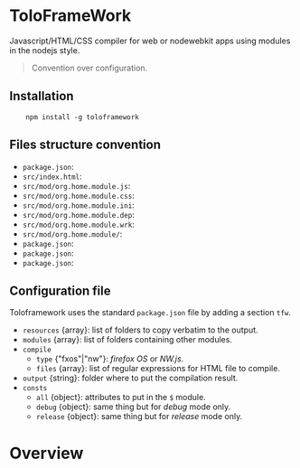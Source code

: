 # ToloFrameWork

Javascript/HTML/CSS compiler for web or nodewebkit apps using modules in the nodejs style.

> Convention over configuration.

## Installation
```
    npm install -g toloframework
```

## Files structure convention

* `package.json`: 
* `src/index.html`: 
* `src/mod/org.home.module.js`: 
* `src/mod/org.home.module.css`: 
* `src/mod/org.home.module.ini`: 
* `src/mod/org.home.module.dep`: 
* `src/mod/org.home.module.wrk`: 
* `src/mod/org.home.module/`: 
* `package.json`: 
* `package.json`: 
* `package.json`: 





## Configuration file

Toloframework uses the standard `package.json` file by adding a section `tfw`.

* `resources` {array}: list of folders to copy verbatim to the output.
* `modules` {array}: list of folders containing other modules.
* `compile`
  * `type` {"fxos"|"nw"}: _firefox OS_ or _NW.js_.
  * `files` {array}: list of regular expressions for HTML file to compile.
* `output` {string}: folder where to put the compilation result.
* `consts`
  * `all` {object}: attributes to put in the `$` module.
  * `debug` {object}: same thing but for _debug_ mode only.
  * `release` {object}: same thing but for _release_ mode only.

Overview
========

